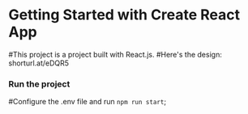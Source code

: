 # Getting Started with Create React App

#This project is a project built with React.js.
#Here's the design: shorturl.at/eDQR5

### Run the project

#Configure the .env file and run `npm run start`;
